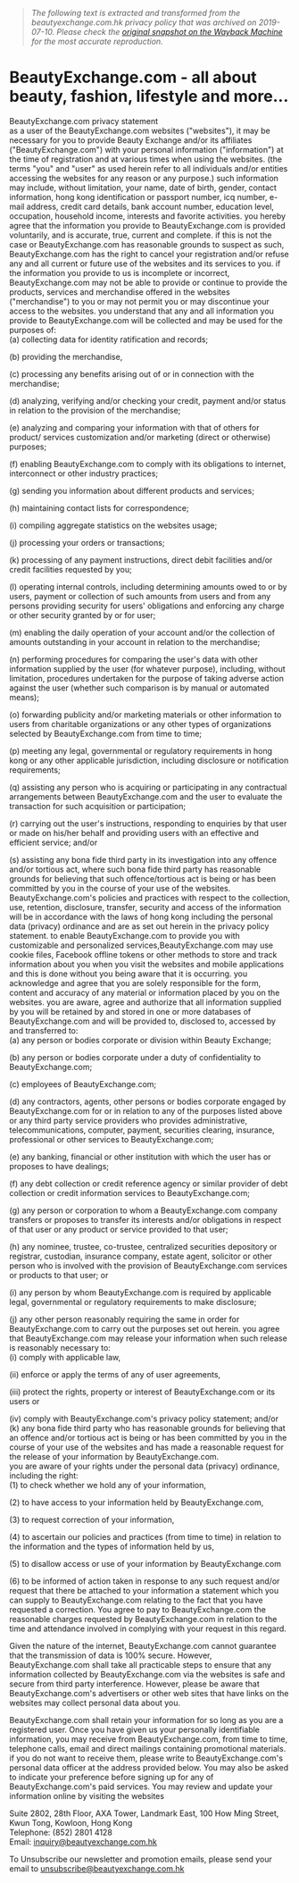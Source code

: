 > *The following text is extracted and transformed from the beautyexchange.com.hk privacy policy that was archived on 2019-07-10. Please check the [original snapshot on the Wayback Machine](https://web.archive.org/web/20190710155635id_/https%3A//www.beautyexchange.com.hk/etc/privacy.php) for the most accurate reproduction.*

# BeautyExchange.com - all about beauty, fashion, lifestyle and more...

BeautyExchange.com privacy statement  
as a user of the BeautyExchange.com websites ("websites"), it may be necessary for you to provide Beauty Exchange and/or its affiliates ("BeautyExchange.com") with your personal information ("information") at the time of registration and at various times when using the websites. (the terms "you" and "user" as used herein refer to all individuals and/or entities accessing the websites for any reason or any purpose.) such information may include, without limitation, your name, date of birth, gender, contact information, hong kong identification or passport number, icq number, e-mail address, credit card details, bank account number, education level, occupation, household income, interests and favorite activities. you hereby agree that the information you provide to BeautyExchange.com is provided voluntarily, and is accurate, true, current and complete. if this is not the case or BeautyExchange.com has reasonable grounds to suspect as such, BeautyExchange.com has the right to cancel your registration and/or refuse any and all current or future use of the websites and its services to you. if the information you provide to us is incomplete or incorrect, BeautyExchange.com may not be able to provide or continue to provide the products, services and merchandise offered in the websites ("merchandise") to you or may not permit you or may discontinue your access to the websites. you understand that any and all information you provide to BeautyExchange.com will be collected and may be used for the purposes of:  
(a) collecting data for identity ratification and records; 

(b) providing the merchandise, 

(c) processing any benefits arising out of or in connection with the merchandise; 

(d) analyzing, verifying and/or checking your credit, payment and/or status in relation to the provision of the merchandise; 

(e) analyzing and comparing your information with that of others for product/ services customization and/or marketing (direct or otherwise) purposes; 

(f) enabling BeautyExchange.com to comply with its obligations to internet, interconnect or other industry practices; 

(g) sending you information about different products and services; 

(h) maintaining contact lists for correspondence; 

(i) compiling aggregate statistics on the websites usage; 

(j) processing your orders or transactions; 

(k) processing of any payment instructions, direct debit facilities and/or credit facilities requested by you; 

(l) operating internal controls, including determining amounts owed to or by users, payment or collection of such amounts from users and from any persons providing security for users' obligations and enforcing any charge or other security granted by or for user; 

(m) enabling the daily operation of your account and/or the collection of amounts outstanding in your account in relation to the merchandise; 

(n) performing procedures for comparing the user's data with other information supplied by the user (for whatever purpose), including, without limitation, procedures undertaken for the purpose of taking adverse action against the user (whether such comparison is by manual or automated means); 

(o) forwarding publicity and/or marketing materials or other information to users from charitable organizations or any other types of organizations selected by BeautyExchange.com from time to time;

(p) meeting any legal, governmental or regulatory requirements in hong kong or any other applicable jurisdiction, including disclosure or notification requirements; 

(q) assisting any person who is acquiring or participating in any contractual arrangements between BeautyExchange.com and the user to evaluate the transaction for such acquisition or participation; 

(r) carrying out the user's instructions, responding to enquiries by that user or made on his/her behalf and providing users with an effective and efficient service; and/or 

(s) assisting any bona fide third party in its investigation into any offence and/or tortious act, where such bona fide third party has reasonable grounds for believing that such offence/tortious act is being or has been committed by you in the course of your use of the websites.  
BeautyExchange.com's policies and practices with respect to the collection, use, retention, disclosure, transfer, security and access of the information will be in accordance with the laws of hong kong including the personal data (privacy) ordinance and are as set out herein in the privacy policy statement. to enable BeautyExchange.com to provide you with customizable and personalized services,BeautyExchange.com may use cookie files, Facebook offline tokens or other methods to store and track information about you when you visit the websites and mobile applications and this is done without you being aware that it is occurring. you acknowledge and agree that you are solely responsible for the form, content and accuracy of any material or information placed by you on the websites. you are aware, agree and authorize that all information supplied by you will be retained by and stored in one or more databases of BeautyExchange.com and will be provided to, disclosed to, accessed by and transferred to:  
(a) any person or bodies corporate or division within Beauty Exchange; 

(b) any person or bodies corporate under a duty of confidentiality to BeautyExchange.com; 

(c) employees of BeautyExchange.com; 

(d) any contractors, agents, other persons or bodies corporate engaged by BeautyExchange.com for or in relation to any of the purposes listed above or any third party service providers who provides administrative, telecommunications, computer, payment, securities clearing, insurance, professional or other services to BeautyExchange.com; 

(e) any banking, financial or other institution with which the user has or proposes to have dealings; 

(f) any debt collection or credit reference agency or similar provider of debt collection or credit information services to BeautyExchange.com; 

(g) any person or corporation to whom a BeautyExchange.com company transfers or proposes to transfer its interests and/or obligations in respect of that user or any product or service provided to that user; 

(h) any nominee, trustee, co-trustee, centralized securities depository or registrar, custodian, insurance company, estate agent, solicitor or other person who is involved with the provision of BeautyExchange.com services or products to that user; or 

(i) any person by whom BeautyExchange.com is required by applicable legal, governmental or regulatory requirements to make disclosure; 

(j) any other person reasonably requiring the same in order for BeautyExchange.com to carry out the purposes set out herein. you agree that BeautyExchange.com may release your information when such release is reasonably necessary to:  
(i) comply with applicable law, 

(ii) enforce or apply the terms of any of user agreements, 

(iii) protect the rights, property or interest of BeautyExchange.com or its users or 

(iv) comply with BeautyExchange.com's privacy policy statement; and/or  
(k) any bona fide third party who has reasonable grounds for believing that an offence and/or tortious act is being or has been committed by you in the course of your use of the websites and has made a reasonable request for the release of your information by BeautyExchange.com.  
you are aware of your rights under the personal data (privacy) ordinance, including the right:  
(1) to check whether we hold any of your information, 

(2) to have access to your information held by BeautyExchange.com, 

(3) to request correction of your information, 

(4) to ascertain our policies and practices (from time to time) in relation to the information and the types of information held by us, 

(5) to disallow access or use of your information by BeautyExchange.com 

(6) to be informed of action taken in response to any such request and/or request that there be attached to your information a statement which you can supply to BeautyExchange.com relating to the fact that you have requested a correction. You agree to pay to BeautyExchange.com the reasonable charges requested by BeautyExchange.com in relation to the time and attendance involved in complying with your request in this regard. 

Given the nature of the internet, BeautyExchange.com cannot guarantee that the transmission of data is 100% secure. However, BeautyExchange.com shall take all practicable steps to ensure that any information collected by BeautyExchange.com via the websites is safe and secure from third party interference. However, please be aware that BeautyExchange.com's advertisers or other web sites that have links on the websites may collect personal data about you. 

BeautyExchange.com shall retain your information for so long as you are a registered user. Once you have given us your personally identifiable information, you may receive from BeautyExchange.com, from time to time, telephone calls, email and direct mailings containing promotional materials. if you do not want to receive them, please write to BeautyExchange.com's personal data officer at the address provided below. You may also be asked to indicate your preference before signing up for any of BeautyExchange.com's paid services. You may review and update your information online by visiting the websites 

Suite 2802, 28th Floor, AXA Tower, Landmark East, 100 How Ming Street, Kwun Tong, Kowloon, Hong Kong  
Telephone: (852) 2801 4128  
Email: [inquiry@beautyexchange.com.hk](https://web.archive.org/web/20190710155635id_/https%3A//www.beautyexchange.com.hk/etc/inquiry@beautyexchange.com.hk)

To Unsubscribe our newsletter and promotion emails, please send your email to [unsubscribe@beautyexchange.com.hk](https://web.archive.org/web/20190710155635id_/https%3A//www.beautyexchange.com.hk/etc/unsubscribe@beautyexchange.com.hk)
